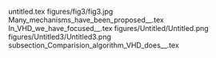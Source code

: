 untitled.tex
figures/fig3/fig3.jpg
Many_mechanisms_have_been_proposed__.tex
In_VHD_we_have_focused__.tex
figures/Untitled/Untitled.png
figures/Untitled3/Untitled3.png
subsection_Comparision_algorithm_VHD_does__.tex
